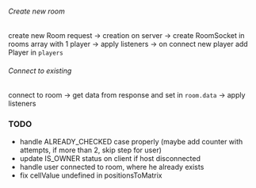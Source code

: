 ###### Create new room

create new Room request ->
creation on server ->
create RoomSocket in rooms array with 1 player ->
apply listeners ->
on connect new player add Player in `players`

###### Connect to existing

connect to room ->
get data from response and set in `room.data` ->
apply listeners

### TODO

-   handle ALREADY_CHECKED case properly (maybe add counter with attempts, if more than 2, skip step for user)
-   update IS_OWNER status on client if host disconnected
-   handle user connected to room, where he already exists
-   fix cellValue undefined in positionsToMatrix
